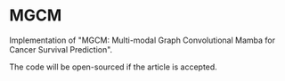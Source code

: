 # MGCM
Implementation of "MGCM: Multi-modal Graph Convolutional Mamba for Cancer Survival Prediction".

The code will be open-sourced if the article is accepted.
